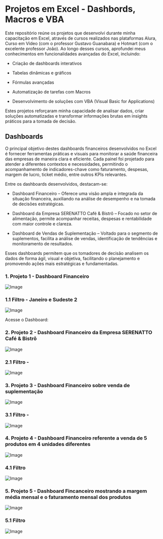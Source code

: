 # Projetos em Excel - Dashbords, Macros e VBA

Este repositório reúne os projetos que desenvolvi durante minha capacitação em Excel, através de cursos realizados nas plataformas Alura, Curso em Vídeo (com o professor Gustavo Guanabara) e Hotmart (com o excelente professor João). Ao longo desses cursos, aprofundei meus conhecimentos em funcionalidades avançadas do Excel, incluindo:

- Criação de dashboards interativos

- Tabelas dinâmicas e gráficos

- Fórmulas avançadas

- Automatização de tarefas com Macros

- Desenvolvimento de soluções com VBA (Visual Basic for Applications)

Estes projetos reforçaram minha capacidade de analisar dados, criar soluções automatizadas e transformar informações brutas em insights práticos para a tomada de decisão.

## Dashboards

O principal objetivo destes dashboards financeiros desenvolvidos no Excel é fornecer ferramentas práticas e visuais para monitorar a saúde financeira das empresas de maneira clara e eficiente. Cada painel foi projetado para atender a diferentes contextos e necessidades, permitindo o acompanhamento de indicadores-chave como faturamento, despesas, margem de lucro, ticket médio, entre outros KPIs relevantes.

Entre os dashboards desenvolvidos, destacam-se:

- Dashboard Financeiro – Oferece uma visão ampla e integrada da situação financeira, auxiliando na análise de desempenho e na tomada de decisões estratégicas.

- Dashboard da Empresa SERENATTO Café & Bistrô – Focado no setor de alimentação, permite acompanhar receitas, despesas e rentabilidade com maior controle e clareza.

- Dashboard de Vendas de Suplementação – Voltado para o segmento de suplementos, facilita a análise de vendas, identificação de tendências e monitoramento de resultados.

Esses dashboards permitem que os tomadores de decisão analisem os dados de forma ágil, visual e objetiva, facilitando o planejamento e promovendo ações mais estratégicas e fundamentadas.

### 1. Projeto 1 - Dashboard Financeiro

![Image](https://github.com/user-attachments/assets/e67bdb98-3add-45a4-b401-e366e8f44bfe)
### 1.1 Filtro - Janeiro e Sudeste 2
![Image](https://github.com/user-attachments/assets/083e4ce0-ccc5-4e45-8d37-ce2d5e8727b6)

Acesse o Dashboard: 

### 2. Projeto 2 - Dashboard Financeiro da Empresa SERENATTO Café & Bistrô

![Image](https://github.com/user-attachments/assets/5b22d4b1-b9b4-4413-99fd-5737c8af508e)
### 2.1 Filtro - 
![Image](https://github.com/user-attachments/assets/12353e5a-d382-4ec1-a27e-acde1efd87f2)

### 3. Projeto 3 - Dashboard Financeiro sobre venda de suplementação
![Image](https://github.com/user-attachments/assets/4f20b879-ea65-4cd5-a7ae-adfdb12a657c)
### 3.1 Filtro - 
![Image](https://github.com/user-attachments/assets/020580a4-d025-4b0e-b91e-866e243a5d99)

### 4. Projeto 4 - Dashboard Financeiro referente a venda de 5 produtos em 4 unidades diferentes
![Image](https://github.com/user-attachments/assets/7e884da8-b459-420b-9906-2a1cbf9a9856)
### 4.1 Filtro
![Image](https://github.com/user-attachments/assets/f3185dd7-a915-4310-a973-247534c62962)

### 5. Projeto 5 - Dashboard Fincanceiro mostrando a margem média mensal e o faturamento mensal dos produtos
![Image](https://github.com/user-attachments/assets/76887ba0-e327-48b6-8fbd-a9320c9a7d1b)
### 5.1 Filtro 
![Image](https://github.com/user-attachments/assets/be024a8f-4e2d-433e-951d-d31e4859a08f)

